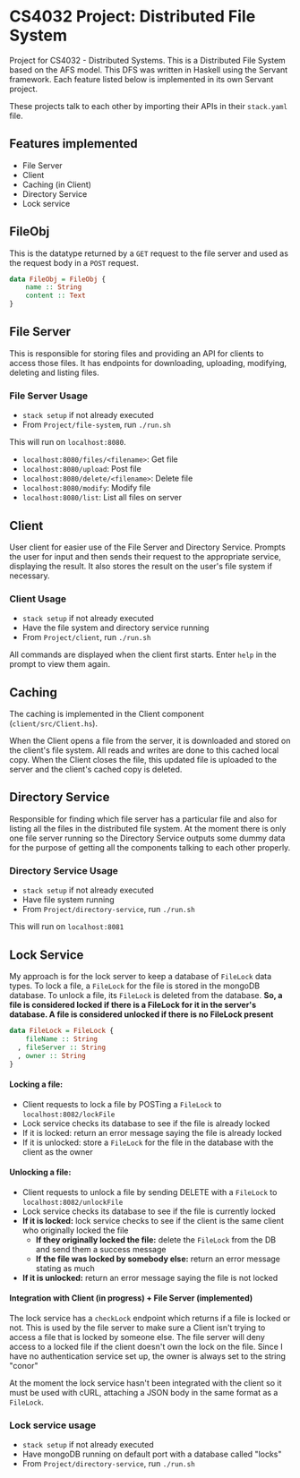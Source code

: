 # CS4032 Project: Distributed File System
Project for CS4032 - Distributed Systems. This is a Distributed File System based on the AFS model. This DFS was written in Haskell using the Servant framework. Each feature listed below is implemented in its own Servant project. 

These projects talk to each other by importing their APIs in their `stack.yaml` file. 

## Features implemented
 - File Server
 - Client
 - Caching (in Client)
 - Directory Service
 - Lock service
 
## FileObj
This is the datatype returned by a `GET` request to the file server and used as the request body in a `POST` request.

```Haskell
data FileObj = FileObj {
    name :: String
    content :: Text
}
```

## File Server
This is responsible for storing files and providing an API for clients to access those files. It has endpoints for downloading, uploading, modifying, deleting and listing files.

### File Server Usage
- `stack setup` if not already executed
- From `Project/file-system`, run `./run.sh`

This will run on `localhost:8080`.

- `localhost:8080/files/<filename>`: Get file
- `localhost:8080/upload`: Post file
- `localhost:8080/delete/<filename>`: Delete file
- `localhost:8080/modify`: Modify file
- `localhost:8080/list`: List all files on server

## Client
User client for easier use of the File Server and Directory Service. Prompts the user for input and then sends their request to the appropriate service, displaying the result. It also stores the result on the user's file system if necessary.

### Client Usage
- `stack setup` if not already executed
- Have the file system and directory service running
- From `Project/client`, run `./run.sh`

All commands are displayed when the client first starts. Enter `help` in the prompt to view them again.

## Caching
The caching is implemented in the Client component (`client/src/Client.hs`).

When the Client opens a file from the server, it is downloaded and stored on the client's file system. All reads and writes are done to this cached local copy. When the Client closes the file, this updated file is uploaded to the server and the client's cached copy is deleted.

## Directory Service
Responsible for finding which file server has a particular file and also for listing all the files in the distributed file system. At the moment there is only one file server running so the Directory Service outputs some dummy data for the purpose of getting all the components talking to each other properly.

### Directory Service Usage
- `stack setup` if not already executed
- Have file system running
- From `Project/directory-service`, run `./run.sh`

This will run on `localhost:8081`

## Lock Service
My approach is for the lock server to keep a database of `FileLock` data types. To lock a file, a `FileLock` for the file is stored in the mongoDB database. To unlock a file, its `FileLock` is deleted from the database. **So, a file is considered locked  if there is a FileLock for it in the server's database. A file is considered unlocked if there is no FileLock present**
```haskell
data FileLock = FileLock {
    fileName :: String
  , fileServer :: String
  , owner :: String
}
```

#### Locking a file:
- Client requests to lock a file by POSTing a `FileLock` to `localhost:8082/lockFile`
- Lock service checks its database to see if the file is already locked
- If it is locked: return an error message saying the file is already locked
- If it is unlocked: store a `FileLock` for the file in the database with the client as the owner

#### Unlocking a file:
- Client requests to unlock a file by sending DELETE with a `FileLock` to `localhost:8082/unlockFile`
- Lock service checks its database to see if the file is currently locked
- **If it is locked:** lock service checks to see if the client is the same client who originally locked the file
  - **If they originally locked the file:** delete the `FileLock` from the DB and send them a success message
  - **If the file was locked by somebody else:** return an error message stating as much
- **If it is unlocked:** return an error message saying the file is not locked

#### Integration with Client (in progress) + File Server (implemented)
The lock service has a `checkLock` endpoint which returns if a file is locked or not. This is used by the file server to make sure a Client isn't trying to access a file that is locked by someone else. The file server will deny access to a locked file if the client doesn't own the lock on the file. Since I have no authentication service set up, the owner is always set to the string "conor"

At the moment the lock service hasn't been integrated with the client so it must be used with cURL, attaching a JSON body in the same format as a `FileLock`.

### Lock service usage
- `stack setup` if not already executed
- Have mongoDB running on default port with a database called "locks"
- From `Project/directory-service`, run `./run.sh`
